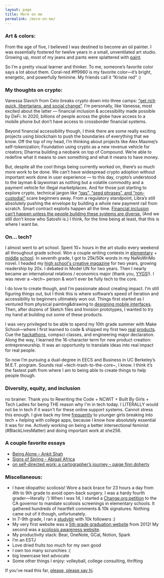 ```yaml
---
layout: page
title: More on me
permalink: /more-on-me/
---
```


### Art & colors:

From the age of five, I believed I was destined to become an oil painter. I was essentially fostered for twelve years in a small, unventilated art studio. Growing up, most of my jeans and pants were splattered with [paint](https://www.behance.net/gallery/72001185/Kristie-Huang-Art-Portfolio).

So I’m a pretty visual learner and thinker. To me, someone’s favorite color says a lot about them. Coral-red #ff9980 is my favorite color—it’s bright, energetic, and powerfully feminine. My friends call it “Kristie red” :)

### My thoughts on crypto:

Vanessa Slavich from Celo breaks crypto down into three camps: [“get rich quick, libertarians, and social change”](https://link.medium.com/wMcJmALc68). I’m personally, like Vanessa, most excited about the latter — financial inclusion & accessibility made possible by DeFi. In 2020, billions of people across the globe have access to a mobile phone but don’t have access to crossborder financial systems.

Beyond financial accessibility though, I think there are some really exciting projects using blockchain to push the boundaries of everything that we know. Off the top of my head, I’m thinking about projects like Alex Masmej’s self-tokenization; Foundation using crypto as a new revenue vehicle for creators; Dharma building a neobank on top of Compound. We’re able to redefine what it means to own something and what it means to have money.

But, despite all the cool things being currently worked on, there’s so much more work to be done. We can’t have widespread crypto adoption without important work done in user experience — to this day, crypto’s understood to the layman & laywoman as nothing but a volatile commodity and a payment vehicle for illegal marketplaces. And for those just starting to explore crypto, technical jargon like [“gas”, “seed phrases”, and “non-custodial”](https://www.dharma.io/) scare beginners away. From a regulatory standpoint, Libra’s still absolutely pushing the envelope by building a whole new payment rail from scratch. Smart contract exploits happen all the time. [Financial inclusion can’t happen unless the people building these systems are diverse.](http://she256.org/) (And we still don’t know who Satoshi is.) I think, for the time being at least, that this is where I want be.

### On... tech?

I almost went to art school. Spent 10+ hours in the art studio every weekend all throughout grade school. Won a couple writing contests in [elementary](https://web.archive.org/web/20120415084842/http://www.tuolumne.org/content/article.php/20120410143026414) + [middle](https://web.archive.org/web/20160421063816/http://sanfrancisco.adl.org/news/41827/) [school](https://www.mercurynews.com/2015/05/21/palo-alto-student-wins-essay-contest/). In seventh grade, I got to 25k/50k words in my NaNoWriMo novel. I headed my [high school's creative magazine](https://issuu.com/pandorasbox.gunn) for two years, growing readership by 20x. I debated in Model UN for two years. Then I nearly became an international relations / economics major (thank you, [YYGS](https://globalscholars.yale.edu/international-affairs-globalization)!). I was never a ~tech~ person & won’t ever be fully tech to the core.

I do love to create though, and I’m passionate about creating impact. I’m still figuring things out, but I think this is where software’s speed of iteration and accessibility to beginners ultimately won out. Things first started as I ventured from physical painting&drawing to [designing mobile interfaces](https://www.behance.net/kristiehuang). Then, after dozens of Sketch files and Invision prototypes, I wanted to try my hand at building out some of these products.

I was very privileged to be able to spend my 10th grade summer with Make School—where I first learned to code & shipped my first two [real](http://tinyurl.com/cloudcloset) [products](http://tinyurl.com/airtimeevents). Cue the [hackathons](https://devpost.com/kristiehuang), compsci classes, and engineering major declaration. Along the way, I learned the 16-character term for new product creation: entrepreneurship. It was an opportunity to translate ideas into real impact for real people.

So now I’m pursuing a dual-degree in EECS and Business in UC Berkeley’s M.E.T. program. Sounds real ~tech-trash-to-the-core~, I know. I think it’s the fastest path from where I am to being able to create things to help people though.

### Diversity, equity, and inclusion
no brainer.
Thank you to Rewriting the Code + NCWIT + Built By Girls + Tech Ladies for being THE reason why I'm in tech today. I LITERALLY would not be in tech if it wasn't for these online support systems. Cannot stress this enough. I give back my time [frequently](https://www.instagram.com/p/CBbVHmalvQj/) to younger girls breaking into tech + helping with college apps, because I know how absolutely essential it was for me.
Actively working on being a better intersectional feminist (#BlackLivesMatter) and doing important work at she256.

### A couple favorite essays
* [Being Alone – Ankit Shah](https://www.ankit.fyi/being-alone)
* [Signs of Spring - Abigail Africa](https://app.sparkmailapp.com/web-share/9OJcHD2jn-v0gPAjRfG_phaW3Hbz4gTEOzHm694E)
* [on self-directed work: a cartographer’s journey – paige finn doherty](https://paigefinndoherty.com/2020/10/13/on-self-directed-work-a-cartographers-journey/)

### Miscellaneous:

* I have idiopathic scoliosis! Wore a back brace for 23 hours a day from 4th to 9th grade to avoid open-back surgery. I was a hardy fourth grader—literally :’) When I was 14, I started a [Change.org petition](https://www.change.org/p/state-of-california-mandate-life-saving-scoliosis-screenings-in-elementary-schools) to the CA governor to mandate scoliosis screenings in elementary schools. It gathered hundreds of heartfelt comments & 10k signatures. Nothing came out of it though, unfortunately.
* In 7-9th grade, I ran a [studyblr](https://studycxlture.tumblr.com/) with 10k followers :)
* My very first website was a [5th grade graduation website](https://sites.google.com/site/hooverforeverclassof2012/home) from 2012! My second was a [scoliosis awareness website](https://sites.google.com/view/scoliosis-awareness-kristie/).
* My productivity stack: Bear, OneNote, GCal, Notion, Spark
* I’m an ESTJ
* Love dried fruits too much for my own good
* I own too many scrunchies :(
* big lowercase text advocate
* Some other things I enjoy: volleyball, college consulting, thrifting

If you've read this far, [please, please say hi](https://twitter.com/kristiehuang).